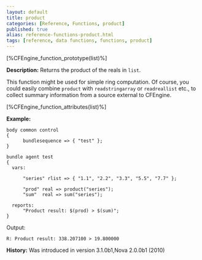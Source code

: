 ```yaml
---
layout: default
title: product
categories: [Reference, Functions, product]
published: true
alias: reference-functions-product.html
tags: [reference, data functions, functions, product]
---
```


[%CFEngine_function_prototype(list)%]

**Description:** Returns the product of the reals in `list`.

This function might be used for simple ring computation. Of course, you could 
easily combine `product` with `readstringarray` or `readreallist` etc., to 
collect summary information from a source external to CFEngine.

[%CFEngine_function_attributes(list)%]

**Example:**

```cf3
body common control
{
      bundlesequence => { "test" };
}

bundle agent test
{
  vars:

      "series" rlist => { "1.1", "2.2", "3.3", "5.5", "7.7" };

      "prod" real => product("series");
      "sum"  real => sum("series");

  reports:
      "Product result: $(prod) > $(sum)";
}
```

Output:

```
R: Product result: 338.207100 > 19.800000
```

**History:** Was introduced in version 3.1.0b1,Nova 2.0.0b1 (2010)
